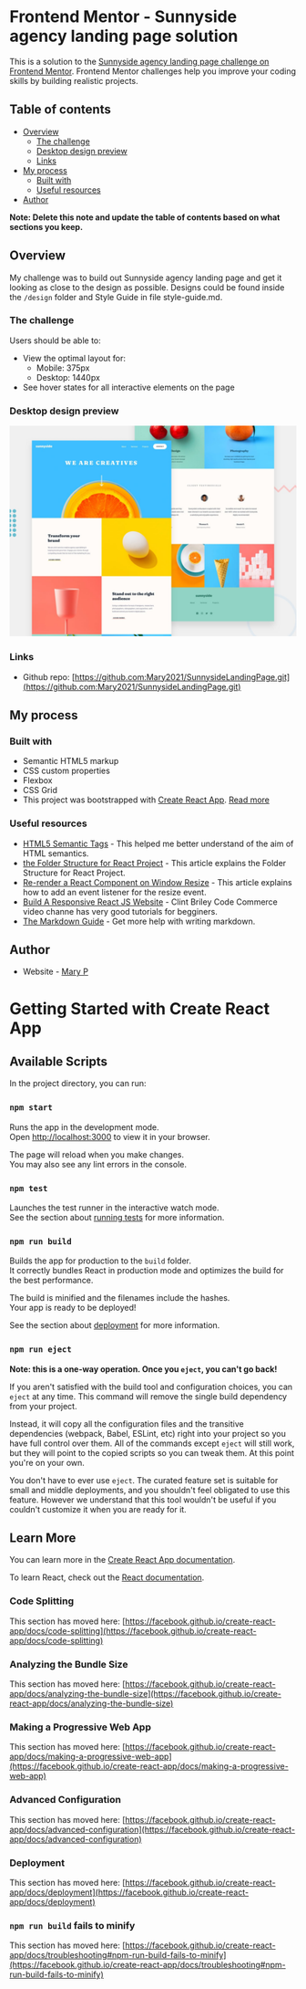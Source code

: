 # Frontend Mentor - Sunnyside agency landing page solution

This is a solution to the [Sunnyside agency landing page challenge on Frontend Mentor](https://www.frontendmentor.io/challenges/sunnyside-agency-landing-page-7yVs3B6ef). Frontend Mentor challenges help you improve your coding skills by building realistic projects.

## Table of contents

- [Overview](#overview)
  - [The challenge](#the-challenge)
  - [Desktop design preview](#desktop-design-preview)
  - [Links](#links)
- [My process](#my-process)
  - [Built with](#built-with)
  - [Useful resources](#useful-resources)
- [Author](#author)

**Note: Delete this note and update the table of contents based on what sections you keep.**

## Overview
My challenge was to build out Sunnyside agency landing page and get it looking as close to the design as possible. Designs could be found inside the `/design` folder and Style Guide in file style-guide.md.

### The challenge

Users should be able to:

- View the optimal layout for: 
  - Mobile: 375px
  - Desktop: 1440px
- See hover states for all interactive elements on the page

### Desktop design preview

![](./design/desktop-preview.jpg)


### Links

- Github repo: [https://github.com:Mary2021/SunnysideLandingPage.git](https://github.com:Mary2021/SunnysideLandingPage.git)

## My process

### Built with

- Semantic HTML5 markup
- CSS custom properties
- Flexbox
- CSS Grid
- This project was bootstrapped with [Create React App](https://github.com/facebook/create-react-app). [Read more](#getting-started-with-create-react-app)

### Useful resources
- [HTML5 Semantic Tags](https://www.bitdegree.org/learn/https://www.bitdegree.org/learn/html5-semantic-tags#:~:text=HTML5%20semantic%20tags%20define%20the%20purpose%20of%20the%20element.,find%20the%20required%20information%20faster.) - This helped me better understand of the aim of HTML semantics.
- [the Folder Structure for React Project](https://www.xenonstack.com/insights/reactjs-project-structure#:~:text=Components%20are%20the%20building%20blocks,widely%20used%20in%20the%20project.) - This article explains the Folder Structure for React Project. 
- [Re-render a React Component on Window Resize](https://www.pluralsight.com/guides/re-render-react-component-on-window-resize) - This article explains how to add an event listener for the resize event.
- [Build A Responsive React JS Website](https://www.youtube.com/watch?v=1_Cu-yMQru8) - Clint Briley Code Commerce video channe has very good tutorials for begginers. 
- [The Markdown Guide](https://www.markdownguide.org/) - Get more help with writing markdown.


## Author

- Website - [Mary P](https://github.com/Mary2021)


# Getting Started with Create React App

## Available Scripts

In the project directory, you can run:

### `npm start`

Runs the app in the development mode.\
Open [http://localhost:3000](http://localhost:3000) to view it in your browser.

The page will reload when you make changes.\
You may also see any lint errors in the console.

### `npm test`

Launches the test runner in the interactive watch mode.\
See the section about [running tests](https://facebook.github.io/create-react-app/docs/running-tests) for more information.

### `npm run build`

Builds the app for production to the `build` folder.\
It correctly bundles React in production mode and optimizes the build for the best performance.

The build is minified and the filenames include the hashes.\
Your app is ready to be deployed!

See the section about [deployment](https://facebook.github.io/create-react-app/docs/deployment) for more information.

### `npm run eject`

**Note: this is a one-way operation. Once you `eject`, you can't go back!**

If you aren't satisfied with the build tool and configuration choices, you can `eject` at any time. This command will remove the single build dependency from your project.

Instead, it will copy all the configuration files and the transitive dependencies (webpack, Babel, ESLint, etc) right into your project so you have full control over them. All of the commands except `eject` will still work, but they will point to the copied scripts so you can tweak them. At this point you're on your own.

You don't have to ever use `eject`. The curated feature set is suitable for small and middle deployments, and you shouldn't feel obligated to use this feature. However we understand that this tool wouldn't be useful if you couldn't customize it when you are ready for it.

## Learn More

You can learn more in the [Create React App documentation](https://facebook.github.io/create-react-app/docs/getting-started).

To learn React, check out the [React documentation](https://reactjs.org/).

### Code Splitting

This section has moved here: [https://facebook.github.io/create-react-app/docs/code-splitting](https://facebook.github.io/create-react-app/docs/code-splitting)

### Analyzing the Bundle Size

This section has moved here: [https://facebook.github.io/create-react-app/docs/analyzing-the-bundle-size](https://facebook.github.io/create-react-app/docs/analyzing-the-bundle-size)

### Making a Progressive Web App

This section has moved here: [https://facebook.github.io/create-react-app/docs/making-a-progressive-web-app](https://facebook.github.io/create-react-app/docs/making-a-progressive-web-app)

### Advanced Configuration

This section has moved here: [https://facebook.github.io/create-react-app/docs/advanced-configuration](https://facebook.github.io/create-react-app/docs/advanced-configuration)

### Deployment

This section has moved here: [https://facebook.github.io/create-react-app/docs/deployment](https://facebook.github.io/create-react-app/docs/deployment)

### `npm run build` fails to minify

This section has moved here: [https://facebook.github.io/create-react-app/docs/troubleshooting#npm-run-build-fails-to-minify](https://facebook.github.io/create-react-app/docs/troubleshooting#npm-run-build-fails-to-minify)
